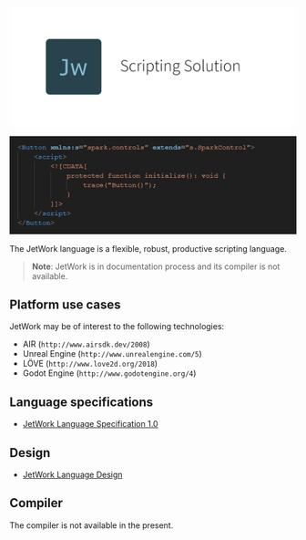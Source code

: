 <p align="center">
  <img src="./assets/logo.png" width="500">
</p>

<p align="center">
  <img src="./snippets/spark-control.png" width="611">
</p>

The JetWork language is a flexible, robust, productive scripting language.

> **Note**: JetWork is in documentation process and its compiler is not available.

## Platform use cases

JetWork may be of interest to the following technologies:

* AIR (`http://www.airsdk.dev/2008`)
* Unreal Engine (`http://www.unrealengine.com/5`)
* LÖVE (`http://www.love2d.org/2018`)
* Godot Engine (`http://www.godotengine.org/4`)

## Language specifications

* [JetWork Language Specification 1.0](https://jetwork-lang.github.io/lang/spec/1.0/live)

## Design

* [JetWork Language Design](design/design.md)

## Compiler

The compiler is not available in the present.